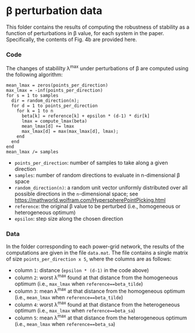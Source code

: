 # &beta; perturbation data

This folder contains the results of computing the robustness of stability as a function of perturbations in &beta; value, for each system in the paper.
Specifically, the contents of Fig. 4b are provided here.

### Code

The changes of stabililty &lambda;<sup>max</sup> under perturbations of &beta; are computed using the following algorithm:
```
mean_lmax = zeros(points_per_direction)
max_lmax = -inf(points_per_direction)
for s = 1 to samples
  dir = random_direction(n);
  for d = 1 to points_per_direction
    for k = 1 to n
      beta[k] = reference[k] + epsilon * (d-1) * dir[k]
      lmax = compute_lmax(beta)
      mean_lmax[d] += lmax
      max_lmax[d] = max(max_lmax[d], lmax);
    end
  end
end
mean_lmax /= samples
```
- `points_per_direction`: number of samples to take along a given direction
- `samples`: number of random directions to evaluate in n-dimensional &beta; space
- `random_direction(n)`: a random unit vector uniformly distributed over all possible directions in the `n`-dimensional space; see https://mathworld.wolfram.com/HyperspherePointPicking.html
- `reference`: the original &beta; value to be perturbed (i.e., homogeneous or heterogeneous optimum)
- `epsilon`: step size along the chosen direction

### Data

In the folder corresponding to each power-grid network, the results of the computations are given in the file `data.mat`. The file contains a single matrix of size `points_per_direction x 5`, where the columns are as follows:
- column `1`: distance (`epsilon * (d-1)` in the code above)
- column `2`: worst &lambda;<sup>max</sup> found at that distance from the homogeneous optimum (i.e., `max_lmax` when `reference==beta_tilde`)
- column `3`: mean &lambda;<sup>max</sup> at that distance from the homogeneous optimum (i.e., `mean_lmax` when `reference==beta_tilde`)
- column `4`: worst &lambda;<sup>max</sup> found at that distance from the heterogeneous optimum (i.e., `max_lmax` when `reference==beta_sa`)
- column `5`: mean &lambda;<sup>max</sup> at that distance from the heterogeneous optimum (i.e., `mean_lmax` when `reference==beta_sa`)
